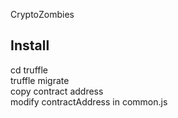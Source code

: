 CryptoZombies 

## Install
cd truffle  
truffle migrate  
copy contract address  
modify contractAddress in common.js  

